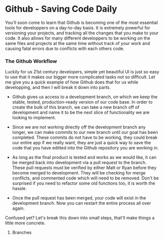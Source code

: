# Github - Saving Code Daily

You'll soon come to learn that Github is becoming one of the most essential tools for developpers on a day-to-day basis. It is extremely powerful for versioning your projects, and tracking all the changes that you make to your code. It also allows for many different developpers to be working on the same files and projects at the same time without track of your work and causing fatal errors due to conflicts with each others code.

### The Github Workflow

Luckily for us 21st century developers, simple yet beautiful UI is just so easy to use that it makes our bigger more complicated tasks not so difficult. Let me give you a quick example of how Github does that for us while developping, and then I will break it down into parts.

- Github gives us access to a development branch, on which we keep the stable, tested, production-ready version of our code base. In order to create the bulk of this branch, we can take a new branch off of development and name it to be the next slice of functionality we are looking to implement. 

- Since we are not working directly off the development branch any longer, we can make commits to our new branch until our goal has been completed. These commits do not have to be working, they could break our entire app if we really want, they are just a quick way to save the code that you have editted into the Github repository you are working in.

- As long as the final product is tested and works as we would like, it can be merged back into development via a pull request to the branch. These pull requests must be verified by either Matt or Ryan before they become merged to development. They will be checking for merge conflicts, and commented code which will need to be removed. Don't be surprised if you need to refactor some old functions too, it is worth the hassle. 

- Once the pull request has been merged, your code will exist in the development branch. Now you can restart the entire process all over again.

Confused yet? Let's break this down into small steps, that'll make things a little more concrete.

1. Branches